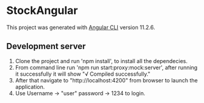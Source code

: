 # StockAngular

This project was generated with [Angular CLI](https://github.com/angular/angular-cli) version 11.2.6.

## Development server
1. Clone the project and run 'npm install', to install all the dependecies.
2. From command line run 'npm run start:proxy:mock:server', after running it successfully it will show "√ Compiled successfully."
3. After that navigate to "http://localhost:4200" from browser to launch the application.
4. Use Username -> "user"
       password -> 1234
to login.

